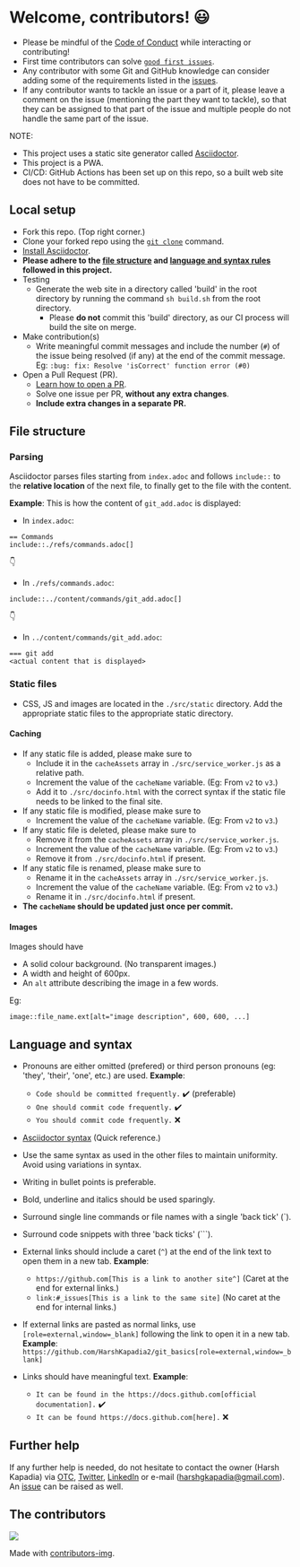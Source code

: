 # Welcome, contributors! :smiley:

- Please be mindful of the [Code of Conduct](https://github.com/HarshKapadia2/git_basics/blob/master/CODE_OF_CONDUCT.md) while interacting or contributing!
- First time contributors can solve [`good first issues`](https://github.com/HarshKapadia2/git_basics/issues?q=is%3Aopen+is%3Aissue+label%3A%22good+first+issue%22).
- Any contributor with some Git and GitHub knowledge can consider adding some of the requirements listed in the [issues](https://github.com/HarshKapadia2/git_basics/issues).
- If any contributor wants to tackle an issue or a part of it, please leave a comment on the issue (mentioning the part they want to tackle), so that they can be assigned to that part of the issue and multiple people do not handle the same part of the issue.

NOTE:
- This project uses a static site generator called [Asciidoctor](https://asciidoctor.org/).
- This project is a PWA.
- CI/CD: GitHub Actions has been set up on this repo, so a built web site does not have to be committed.

## Local setup

- Fork this repo. (Top right corner.)
- Clone your forked repo using the [`git clone`](https://harshkapadia2.github.io/git_basics/#_git_clone) command.
- [Install Asciidoctor](https://asciidoctor.org/#installation).
- **Please adhere to the [file structure](#file-structure) and [language and syntax rules](#language-and-syntax) followed in this project.**
- Testing
	- Generate the web site in a directory called 'build' in the root directory by running the command `sh build.sh` from the root directory.
		- Please **do not** commit this 'build' directory, as our CI process will build the site on merge.
- Make contribution(s)
	- Write meaningful commit messages and include the number (`#`) of the issue being resolved (if any) at the end of the commit message. Eg: `:bug: fix: Resolve 'isCorrect' function error (#0)`
- Open a Pull Request (PR).
	- [Learn how to open a PR](https://github.com/firstcontributions/first-contributions).
	- Solve one issue per PR, **without any extra changes**.
	- **Include extra changes in a separate PR.**

## File structure

### Parsing

Asciidoctor parses files starting from `index.adoc` and follows `include::` to the **relative location** of the next file, to finally get to the file with the content.

**Example**:
This is how the content of `git_add.adoc` is displayed:

- In `index.adoc`:

 ```
== Commands
include::./refs/commands.adoc[]
```

:point_down:

- In `./refs/commands.adoc`:

 ```
include::../content/commands/git_add.adoc[]
```

:point_down:

- In `../content/commands/git_add.adoc`:

 ```
=== git add
<actual content that is displayed>
```

### Static files

- CSS, JS and images are located in the `./src/static` directory. Add the appropriate static files to the appropriate static directory.

#### Caching

- If any static file is added, please make sure to
	- Include it in the `cacheAssets` array in `./src/service_worker.js` as a relative path.
	- Increment the value of the `cacheName` variable. (Eg: From `v2` to `v3`.)
	- Add it to `./src/docinfo.html` with the correct syntax if the static file needs to be linked to the final site.
- If any static file is modified, please make sure to
	- Increment the value of the `cacheName` variable. (Eg: From `v2` to `v3`.)
- If any static file is deleted, please make sure to
	- Remove it from the `cacheAssets` array in `./src/service_worker.js`.
	- Increment the value of the `cacheName` variable. (Eg: From `v2` to `v3`.)
	- Remove it from `./src/docinfo.html` if present.
- If any static file is renamed, please make sure to
	- Rename it in the `cacheAssets` array in `./src/service_worker.js`.
	- Increment the value of the `cacheName` variable. (Eg: From `v2` to `v3`.)
	- Rename it in `./src/docinfo.html` if present.
- **The `cacheName` should be updated just once per commit.**

#### Images

Images should have

- A solid colour background. (No transparent images.)
- A width and height of 600px.
- An `alt` attribute describing the image in a few words.

Eg:

```
image::file_name.ext[alt="image description", 600, 600, ...]
```

## Language and syntax

- Pronouns are either omitted (prefered) or third person pronouns (eg: 'they', 'their', 'one', etc.) are used.
 **Example**:
 
	- `Code should be committed frequently.` :heavy_check_mark: (preferable)
	- `One should commit code frequently.` :heavy_check_mark:
	- `You should commit code frequently.` :x:

- [Asciidoctor syntax](https://docs.asciidoctor.org/asciidoc/latest/syntax-quick-reference/) (Quick reference.)
- Use the same syntax as used in the other files to maintain uniformity. Avoid using variations in syntax.
- Writing in bullet points is preferable.
- Bold, underline and italics should be used sparingly.
- Surround single line commands or file names with a single 'back tick' (`).
- Surround code snippets with three 'back ticks' (```).
- External links should include a caret (`^`) at the end of the link text to open them in a new tab.
 **Example**:
	- `https://github.com[This is a link to another site^]` (Caret at the end for external links.)
	- `link:#_issues[This is a link to the same site]` (No caret at the end for internal links.)
- If external links are pasted as normal links, use `[role=external,window=_blank]` following the link to open it in a new tab. **Example**: `https://github.com/HarshKapadia2/git_basics[role=external,window=_blank]`
- Links should have meaningful text.
 **Example**:

	- `It can be found in the https://docs.github.com[official documentation].` :heavy_check_mark:
	- `It can be found https://docs.github.com[here].` :x:

## Further help

If any further help is needed, do not hesitate to contact the owner (Harsh Kapadia) via [OTC](https://otc.zulipchat.com), [Twitter](https://twitter.com/harshgkapadia), [LinkedIn](https://www.linkedin.com/in/harshgkapadia/) or e-mail (harshgkapadia@gmail.com). An [issue](https://github.com/HarshKapadia2/git_basics/issues) can be raised as well.

## The contributors

<a href="https://github.com/HarshKapadia2/git_basics/graphs/contributors">
  <img src="https://contributors-img.web.app/image?repo=HarshKapadia2/git_basics" />
</a>

Made with [contributors-img](https://contributors-img.web.app).
